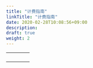 ```yaml
---
title: "计费指南"
linkTitle: "计费指南"
date: 2020-02-28T10:08:56+09:00
description:
draft: true
weight: 2
---
```






|      |      |      |      |
|:----|:----|:----|:----|
|      |      |      |      |
|      |      |      |      |
|      |      |      |      |
|      |      |      |      |
